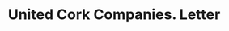 ---
doi: 10.7916/D8NZ9KQF
date_other: '1913'
date_other_textual: '1913'
form: correspondence
genre:
- Letters (correspondence)
name:
- United Cork Companies
object_in_context_url: https://biggert.cul.columbia.edu/items/view/ave_biggert_01139
subject_hierarchical_geographic:
- New York, New York, United States
subject_name:
- United Cork Companies
title: United Cork Companies. Letter
sort_title: United Cork Companies. Letter
call_number: ave_biggert_01139
coordinates:
- 40.71277777777778,-74.00583333333333
pid: ave_biggert_01139
identifiers: ave_biggert_01139
canvas_id: ldpd:396404
permalink: "/items/ave_biggert_01139/"
layout: iiif-image-page
---